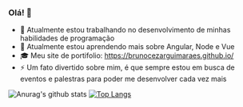 ### Olá! 👋

- 🔭 Atualmente estou trabalhando no desenvolvimento de minhas habilidades de programação
- 🌱 Atualmente estou aprendendo mais sobre Angular, Node e Vue
- 🎓 Meu site de portifolio: https://brunocezarguimaraes.github.io/
- ⚡ Um fato divertido sobre mim, é que sempre estou em busca de eventos e palestras para poder me desenvolver cada vez mais

![Anurag's github stats](https://github-readme-stats.vercel.app/api?username=BrunoCezarGuimaraes&theme=algolia&show_icons=true)
[![Top Langs](https://github-readme-stats.vercel.app/api/top-langs/?username=BrunoCezarGuimaraes&theme=algolia&show_icons=true)](https://github.com/BrunoCezarGuimaraes/github-readme-stats)



<!--
**BrunoCezarGuimaraes/BrunoCezarGuimaraes** is a ✨ _special_ ✨ repository because its `README.md` (this file) appears on your GitHub profile.

Here are some ideas to get you started:

- 🔭 I’m currently working on ...
- 🌱 I’m currently learning ...
- 👯 I’m looking to collaborate on ...
- 🤔 I’m looking for help with ...
- 💬 Ask me about ...
- 📫 How to reach me: ...
- 😄 Pronouns: ...
- ⚡ Fun fact: ...
-->
